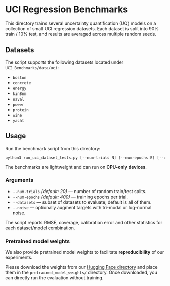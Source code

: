 # UCI Regression Benchmarks

This directory trains several uncertainty quantification (UQ) models on a collection of small UCI regression datasets. Each dataset is split into 90% train / 10% test, and results are averaged across multiple random seeds.

## Datasets
The script supports the following datasets located under `UCI_Benchmarks/data/uci`:

- `boston`
- `concrete`
- `energy`
- `kin8nm`
- `naval`
- `power`
- `protein`
- `wine`
- `yacht`

## Usage
Run the benchmark script from this directory:

```bash
python3 run_uci_dataset_tests.py [--num-trials N] [--num-epochs E] [--datasets d1 d2 ...] [--noise {tri,log}]
```

The benchmarks are lightweight and can run on **CPU-only devices**.  

### Arguments
- `--num-trials` *(default: 20)* — number of random train/test splits.
- `--num-epochs` *(default: 400)* — training epochs per trial.
- `--datasets` — subset of datasets to evaluate; default is all of them.
- `--noise` — optionally augment targets with tri-modal or log-normal noise.

The script reports RMSE, coverage, calibration error and other statistics for each dataset/model combination.

### Pretrained model weights
We also provide pretrained model weights to facilitate **reproducibility** of our experiments.  

Please download the weights from our [Hugging Face directory](https://huggingface.co/zzz0527/SPC-UQ/tree/main/SPC-UQ/UCI_Benchmarks) and place them in the `pretrained_model_weights/` directory. Once downloaded, you can directly run the evaluation without training.  
